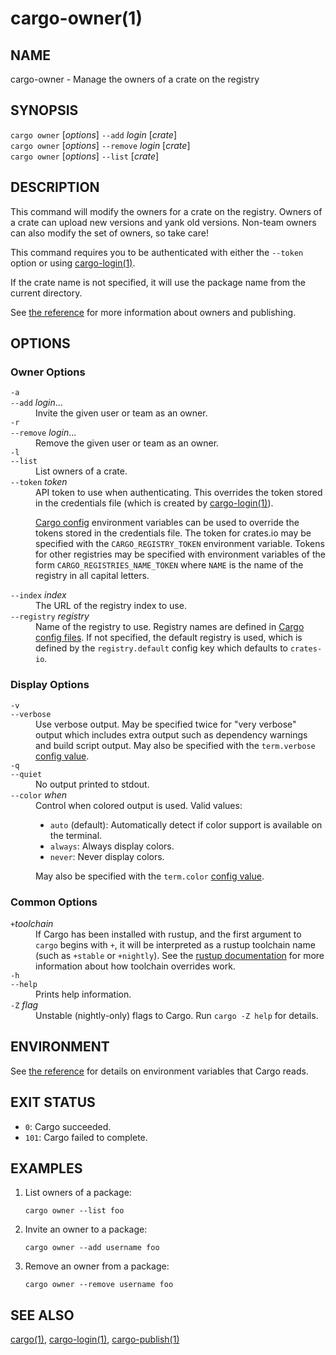 # cargo-owner(1)

## NAME

cargo-owner - Manage the owners of a crate on the registry

## SYNOPSIS

`cargo owner` [_options_] `--add` _login_ [_crate_]\
`cargo owner` [_options_] `--remove` _login_ [_crate_]\
`cargo owner` [_options_] `--list` [_crate_]

## DESCRIPTION

This command will modify the owners for a crate on the registry. Owners of a
crate can upload new versions and yank old versions. Non-team owners can also
modify the set of owners, so take care!

This command requires you to be authenticated with either the `--token` option
or using [cargo-login(1)](cargo-login.md).

If the crate name is not specified, it will use the package name from the
current directory.

See [the reference](../reference/publishing.html#cargo-owner) for more
information about owners and publishing.

## OPTIONS

### Owner Options

<dl>

<dt class="option-term" id="option-cargo-owner--a"><a class="option-anchor" href="#option-cargo-owner--a"></a><code>-a</code></dt>
<dt class="option-term" id="option-cargo-owner---add"><a class="option-anchor" href="#option-cargo-owner---add"></a><code>--add</code> <em>login</em>...</dt>
<dd class="option-desc">Invite the given user or team as an owner.</dd>


<dt class="option-term" id="option-cargo-owner--r"><a class="option-anchor" href="#option-cargo-owner--r"></a><code>-r</code></dt>
<dt class="option-term" id="option-cargo-owner---remove"><a class="option-anchor" href="#option-cargo-owner---remove"></a><code>--remove</code> <em>login</em>...</dt>
<dd class="option-desc">Remove the given user or team as an owner.</dd>


<dt class="option-term" id="option-cargo-owner--l"><a class="option-anchor" href="#option-cargo-owner--l"></a><code>-l</code></dt>
<dt class="option-term" id="option-cargo-owner---list"><a class="option-anchor" href="#option-cargo-owner---list"></a><code>--list</code></dt>
<dd class="option-desc">List owners of a crate.</dd>


<dt class="option-term" id="option-cargo-owner---token"><a class="option-anchor" href="#option-cargo-owner---token"></a><code>--token</code> <em>token</em></dt>
<dd class="option-desc">API token to use when authenticating. This overrides the token stored in
the credentials file (which is created by <a href="https://doc.rust-lang.org/cargo/commands/cargo-login.md">cargo-login(1)</a>).</p>
<p><a href="https://doc.rust-lang.org/cargo/reference/config.html">Cargo config</a> environment variables can be
used to override the tokens stored in the credentials file. The token for
crates.io may be specified with the <code>CARGO_REGISTRY_TOKEN</code> environment
variable. Tokens for other registries may be specified with environment
variables of the form <code>CARGO_REGISTRIES_NAME_TOKEN</code> where <code>NAME</code> is the name
of the registry in all capital letters.</dd>



<dt class="option-term" id="option-cargo-owner---index"><a class="option-anchor" href="#option-cargo-owner---index"></a><code>--index</code> <em>index</em></dt>
<dd class="option-desc">The URL of the registry index to use.</dd>



<dt class="option-term" id="option-cargo-owner---registry"><a class="option-anchor" href="#option-cargo-owner---registry"></a><code>--registry</code> <em>registry</em></dt>
<dd class="option-desc">Name of the registry to use. Registry names are defined in <a href="https://doc.rust-lang.org/cargo/reference/config.html">Cargo config
files</a>. If not specified, the default registry is used,
which is defined by the <code>registry.default</code> config key which defaults to
<code>crates-io</code>.</dd>



</dl>

### Display Options

<dl>
<dt class="option-term" id="option-cargo-owner--v"><a class="option-anchor" href="#option-cargo-owner--v"></a><code>-v</code></dt>
<dt class="option-term" id="option-cargo-owner---verbose"><a class="option-anchor" href="#option-cargo-owner---verbose"></a><code>--verbose</code></dt>
<dd class="option-desc">Use verbose output. May be specified twice for &quot;very verbose&quot; output which
includes extra output such as dependency warnings and build script output.
May also be specified with the <code>term.verbose</code>
<a href="https://doc.rust-lang.org/cargo/reference/config.html">config value</a>.</dd>


<dt class="option-term" id="option-cargo-owner--q"><a class="option-anchor" href="#option-cargo-owner--q"></a><code>-q</code></dt>
<dt class="option-term" id="option-cargo-owner---quiet"><a class="option-anchor" href="#option-cargo-owner---quiet"></a><code>--quiet</code></dt>
<dd class="option-desc">No output printed to stdout.</dd>


<dt class="option-term" id="option-cargo-owner---color"><a class="option-anchor" href="#option-cargo-owner---color"></a><code>--color</code> <em>when</em></dt>
<dd class="option-desc">Control when colored output is used. Valid values:</p>
<ul>
<li><code>auto</code> (default): Automatically detect if color support is available on the
terminal.</li>
<li><code>always</code>: Always display colors.</li>
<li><code>never</code>: Never display colors.</li>
</ul>
<p>May also be specified with the <code>term.color</code>
<a href="https://doc.rust-lang.org/cargo/reference/config.html">config value</a>.</dd>


</dl>

### Common Options

<dl>

<dt class="option-term" id="option-cargo-owner-+toolchain"><a class="option-anchor" href="#option-cargo-owner-+toolchain"></a><code>+</code><em>toolchain</em></dt>
<dd class="option-desc">If Cargo has been installed with rustup, and the first argument to <code>cargo</code>
begins with <code>+</code>, it will be interpreted as a rustup toolchain name (such
as <code>+stable</code> or <code>+nightly</code>).
See the <a href="https://github.com/rust-lang/rustup/">rustup documentation</a>
for more information about how toolchain overrides work.</dd>


<dt class="option-term" id="option-cargo-owner--h"><a class="option-anchor" href="#option-cargo-owner--h"></a><code>-h</code></dt>
<dt class="option-term" id="option-cargo-owner---help"><a class="option-anchor" href="#option-cargo-owner---help"></a><code>--help</code></dt>
<dd class="option-desc">Prints help information.</dd>


<dt class="option-term" id="option-cargo-owner--Z"><a class="option-anchor" href="#option-cargo-owner--Z"></a><code>-Z</code> <em>flag</em></dt>
<dd class="option-desc">Unstable (nightly-only) flags to Cargo. Run <code>cargo -Z help</code> for details.</dd>


</dl>


## ENVIRONMENT

See [the reference](../reference/environment-variables.html) for
details on environment variables that Cargo reads.


## EXIT STATUS

* `0`: Cargo succeeded.
* `101`: Cargo failed to complete.


## EXAMPLES

1. List owners of a package:

       cargo owner --list foo

2. Invite an owner to a package:

       cargo owner --add username foo

3. Remove an owner from a package:

       cargo owner --remove username foo

## SEE ALSO
[cargo(1)](cargo.md), [cargo-login(1)](cargo-login.md), [cargo-publish(1)](cargo-publish.md)
